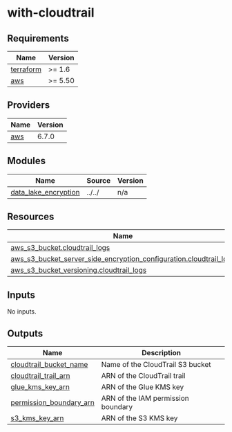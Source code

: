 # with-cloudtrail

<!-- BEGIN_TF_DOCS -->
## Requirements

| Name | Version |
|------|---------|
| <a name="requirement_terraform"></a> [terraform](#requirement\_terraform) | >= 1.6 |
| <a name="requirement_aws"></a> [aws](#requirement\_aws) | >= 5.50 |

## Providers

| Name | Version |
|------|---------|
| <a name="provider_aws"></a> [aws](#provider\_aws) | 6.7.0 |

## Modules

| Name | Source | Version |
|------|--------|---------|
| <a name="module_data_lake_encryption"></a> [data\_lake\_encryption](#module\_data\_lake\_encryption) | ../../ | n/a |

## Resources

| Name | Type |
|------|------|
| [aws_s3_bucket.cloudtrail_logs](https://registry.terraform.io/providers/hashicorp/aws/latest/docs/resources/s3_bucket) | resource |
| [aws_s3_bucket_server_side_encryption_configuration.cloudtrail_logs](https://registry.terraform.io/providers/hashicorp/aws/latest/docs/resources/s3_bucket_server_side_encryption_configuration) | resource |
| [aws_s3_bucket_versioning.cloudtrail_logs](https://registry.terraform.io/providers/hashicorp/aws/latest/docs/resources/s3_bucket_versioning) | resource |

## Inputs

No inputs.

## Outputs

| Name | Description |
|------|-------------|
| <a name="output_cloudtrail_bucket_name"></a> [cloudtrail\_bucket\_name](#output\_cloudtrail\_bucket\_name) | Name of the CloudTrail S3 bucket |
| <a name="output_cloudtrail_trail_arn"></a> [cloudtrail\_trail\_arn](#output\_cloudtrail\_trail\_arn) | ARN of the CloudTrail trail |
| <a name="output_glue_kms_key_arn"></a> [glue\_kms\_key\_arn](#output\_glue\_kms\_key\_arn) | ARN of the Glue KMS key |
| <a name="output_permission_boundary_arn"></a> [permission\_boundary\_arn](#output\_permission\_boundary\_arn) | ARN of the IAM permission boundary |
| <a name="output_s3_kms_key_arn"></a> [s3\_kms\_key\_arn](#output\_s3\_kms\_key\_arn) | ARN of the S3 KMS key |
<!-- END_TF_DOCS -->
